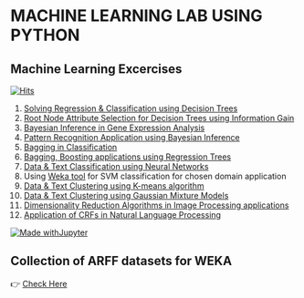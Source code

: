 # MACHINE LEARNING LAB USING PYTHON
## Machine Learning Excercises

[![Hits](https://hits.seeyoufarm.com/api/count/incr/badge.svg?url=https%3A%2F%2Fgithub.com%2Fvinothkumar2%2FML-Excercise%2F&count_bg=%2338393D&title_bg=%2327B3BE&icon=github.svg&icon_color=%23E7E7E7&title=Repo+Views&edge_flat=false)](https://hits.seeyoufarm.com)

1. <a href="https://github.com/vinothkumar2/ML-Excercise/tree/main/ex1">Solving Regression & Classification using Decision Trees</a>
2. <a href="https://github.com/vinothkumar2/ML-Excercise/tree/main/Attribute%20Selection%20Model">Root Node Attribute Selection for Decision Trees using Information Gain </a>
3. <a href="https://github.com/vinothkumar2/ML-Excercise/tree/main/Gene%20Expression%20Monitoring%20Analysis">Bayesian Inference in Gene Expression Analysis</a>
4. <a href="https://github.com/vinothkumar2/ML-Excercise/tree/main/ex4">Pattern Recognition Application using Bayesian Inference</a>
5. <a href="https://github.com/vinothkumar2/ML-Excercise/tree/main/Ensemble%20Learning">Bagging in Classification</a>
6. <a href="https://github.com/vinothkumar2/ML-Excercise/tree/main/bagging">Bagging, Boosting applications using Regression Trees</a>
7. <a href="https://github.com/vinothkumar2/ML-Excercise/tree/main/ex7">Data & Text Classification using Neural Networks</a>
8. Using <a href="https://www.cs.waikato.ac.nz/ml/weka/">Weka tool</a> for SVM classification for chosen domain application
9.  <a href="https://github.com/vinothkumar2/ML-Excercise/tree/main/k-means-clustering">Data & Text Clustering using K-means algorithm</a>
10. <a href="https://github.com/vinothkumar2/ML-Excercise/tree/main/ex10">Data & Text Clustering using Gaussian Mixture Models</a>
11. <a href="https://github.com/vinothkumar2/ML-Excercise/tree/main/ex11">Dimensionality Reduction Algorithms in Image Processing applications</a>
12. <a href="https://github.com/vinothkumar2/ML-Excercise/tree/main/ex-12">Application of CRFs in Natural Language Processing

[![Made withJupyter](https://img.shields.io/badge/Made%20with-Jupyter-orange?style=for-the-badge&logo=Jupyter)](https://jupyter.org/try)

  ## Collection of ARFF datasets for <b>WEKA</b>
  
👉 <a href="https://github.com/vinothkumar2/arff-datasets">Check Here<a>

